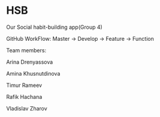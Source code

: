 # HSB
Our  Social habit-building app(Group 4)

GitHub WorkFlow: Master -> Develop -> Feature -> Function

Team members: 

Arina Drenyassova

Amina Khusnutdinova

Timur Rameev

Rafik Hachana

Vladislav Zharov
